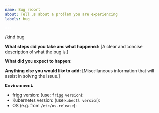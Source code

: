 ```yaml
---
name: Bug report
about: Tell us about a problem you are experiencing
labels: bug

---
```


/kind bug

**What steps did you take and what happened:**
[A clear and concise description of what the bug is.]


**What did you expect to happen:**


**Anything else you would like to add:**
[Miscellaneous information that will assist in solving the issue.]


**Environment:**

- frigg version: (use: `frigg version`):
- Kubernetes version: (use `kubectl version`): 
- OS (e.g. from `/etc/os-release`): 
